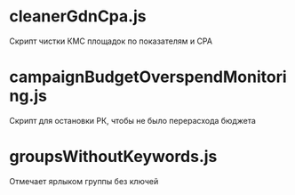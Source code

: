 # cleanerGdnCpa.js
Скрипт чистки КМС площадок по показателям и CPA

# campaignBudgetOverspendMonitoring.js
Скрипт для остановки РК, чтобы не было перерасхода бюджета

# groupsWithoutKeywords.js
Отмечает ярлыком группы без ключей
